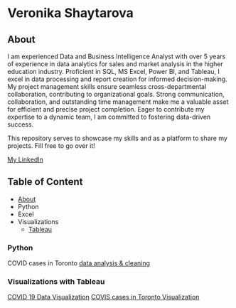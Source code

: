 # Veronika Shaytarova
## About

I am experienced Data and Business Intelligence Analyst with over 5 years of experience in data analytics for sales and market analysis in the higher education industry.
Proficient in SQL, MS Excel, Power BI, and Tableau, I excel in data processing and report creation for informed decision-making. My project management skills ensure seamless cross-departmental collaboration, contributing to organizational goals. Strong communication, collaboration, and outstanding time management make me a valuable asset for efficient and precise project completion. Eager to contribute my expertise to a dynamic team, I am committed to fostering data-driven success.

This repository serves to showcase my skills and as a platform to share my projects. Fill free to go over it!

[My LinkedIn](https://www.linkedin.com/in/vshaytarova/)

## Table of Content
- [About](https://github.com/vshaytarova/analystprojects/tree/main?tab=readme-ov-file#about)
- Python
- Excel
- Visualizations
  - [Tableau](https://github.com/vshaytarova/analystprojects/blob/main/README.md#visualizations-with-tableau)


### Python
COVID cases in Toronto [data analysis & cleaning](https://github.com/vshaytarova/analystprojects/blob/main/Python/COVID_cases_in_Toronto_analysis.ipynb)

### Visualizations with Tableau
[COVID 19 Data Visualization](https://public.tableau.com/views/VeronikaShaytarova_8730544_Final/Story1?:language=en-US&:display_count=n&:origin=viz_share_link)
[COVIS cases in Toronto Visualization](https://public.tableau.com/views/COVID_cases_Toronto_clean/Dashboard1?:language=en-US&publish=yes&:display_count=n&:origin=viz_share_link)
